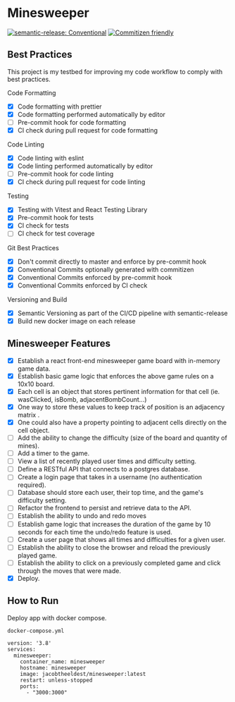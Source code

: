 # Minesweeper

[![semantic-release: Conventional](https://img.shields.io/badge/semantic--release-conventional-fa6673?logo=semantic-release)](https://github.com/semantic-release/semantic-release)
[![Commitizen friendly](https://img.shields.io/badge/commitizen-friendly-brightgreen.svg)](http://commitizen.github.io/cz-cli/)

## Best Practices

This project is my testbed for improving my code workflow to comply with best practices.

Code Formatting

- [x] Code formatting with prettier
- [x] Code formatting performed automatically by editor
- [ ] Pre-commit hook for code formatting
- [x] CI check during pull request for code formatting

Code Linting

- [x] Code linting with eslint
- [x] Code linting performed automatically by editor
- [ ] Pre-commit hook for code linting
- [x] CI check during pull request for code linting

Testing

- [x] Testing with Vitest and React Testing Library
- [x] Pre-commit hook for tests
- [x] CI check for tests
- [ ] CI check for test coverage

Git Best Practices

- [x] Don't commit directly to master and enforce by pre-commit hook
- [x] Conventional Commits optionally generated with commitizen
- [x] Conventional Commits enforced by pre-commit hook
- [x] Conventional Commits enforced by CI check

Versioning and Build

- [x] Semantic Versioning as part of the CI/CD pipeline with semantic-release
- [x] Build new docker image on each release

## Minesweeper Features

- [x] Establish a react front-end minesweeper game board with in-memory game data.
- [x] Establish basic game logic that enforces the above game rules on a 10x10 board.
- [x] Each cell is an object that stores pertinent information for that cell (ie. wasClicked, isBomb, adjacentBombCount...)
- [x] One way to store these values to keep track of position is an adjacency matrix .
- [x] One could also have a property pointing to adjacent cells directly on the cell object.
- [ ] Add the ability to change the difficulty (size of the board and quantity of mines).
- [ ] Add a timer to the game.
- [ ] View a list of recently played user times and difficulty setting.
- [ ] Define a RESTful API that connects to a postgres database.
- [ ] Create a login page that takes in a username (no authentication required).
- [ ] Database should store each user, their top time, and the game's difficulty setting.
- [ ] Refactor the frontend to persist and retrieve data to the API.
- [ ] Establish the ability to undo and redo moves
- [ ] Establish game logic that increases the duration of the game by 10 seconds for each time the undo/redo feature is used.
- [ ] Create a user page that shows all times and difficulties for a given user.
- [ ] Establish the ability to close the browser and reload the previously played game.
- [ ] Establish the ability to click on a previously completed game and click through the moves that were made.
- [x] Deploy.

## How to Run

Deploy app with docker compose.

`docker-compose.yml`

```
version: '3.8'
services:
  minesweeper:
    container_name: minesweeper
    hostname: minesweeper
    image: jacobtheeldest/minesweeper:latest
    restart: unless-stopped
    ports:
      - "3000:3000"

```
